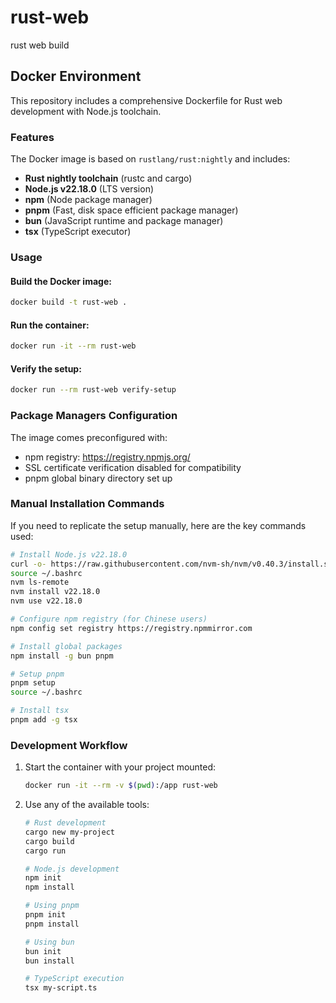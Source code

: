 # rust-web
rust web build

## Docker Environment

This repository includes a comprehensive Dockerfile for Rust web development with Node.js toolchain.

### Features

The Docker image is based on `rustlang/rust:nightly` and includes:

- **Rust nightly toolchain** (rustc and cargo)
- **Node.js v22.18.0** (LTS version)
- **npm** (Node package manager)
- **pnpm** (Fast, disk space efficient package manager)
- **bun** (JavaScript runtime and package manager)
- **tsx** (TypeScript executor)

### Usage

#### Build the Docker image:
```bash
docker build -t rust-web .
```

#### Run the container:
```bash
docker run -it --rm rust-web
```

#### Verify the setup:
```bash
docker run --rm rust-web verify-setup
```

### Package Managers Configuration

The image comes preconfigured with:
- npm registry: https://registry.npmjs.org/ 
- SSL certificate verification disabled for compatibility
- pnpm global binary directory set up

### Manual Installation Commands

If you need to replicate the setup manually, here are the key commands used:

```bash
# Install Node.js v22.18.0
curl -o- https://raw.githubusercontent.com/nvm-sh/nvm/v0.40.3/install.sh | bash
source ~/.bashrc
nvm ls-remote
nvm install v22.18.0
nvm use v22.18.0

# Configure npm registry (for Chinese users)
npm config set registry https://registry.npmmirror.com

# Install global packages
npm install -g bun pnpm

# Setup pnpm
pnpm setup
source ~/.bashrc

# Install tsx
pnpm add -g tsx
```

### Development Workflow

1. Start the container with your project mounted:
   ```bash
   docker run -it --rm -v $(pwd):/app rust-web
   ```

2. Use any of the available tools:
   ```bash
   # Rust development
   cargo new my-project
   cargo build
   cargo run
   
   # Node.js development
   npm init
   npm install
   
   # Using pnpm
   pnpm init
   pnpm install
   
   # Using bun
   bun init
   bun install
   
   # TypeScript execution
   tsx my-script.ts
   ```

